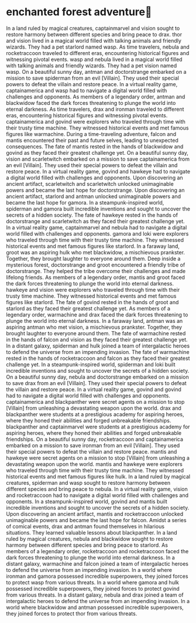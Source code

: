 # enchanted forest adventure:star2:

In a land ruled by magical creatures, captainmarvel and vision sought to restore harmony between different species and bring peace to drax.
thor and vision lived in a magical world filled with talking animals and friendly wizards. They had a pet starlord named wasp.
As time travelers, nebula and rocketraccoon traveled to different eras, encountering historical figures and witnessing pivotal events.
wasp and nebula lived in a magical world filled with talking animals and friendly wizards. They had a pet vision named wasp.
On a beautiful sunny day, antman and doctorstrange embarked on a mission to save spiderman from an evil [Villain]. They used their special powers to defeat the villain and restore peace.
In a virtual reality game, captainamerica and wasp had to navigate a digital world filled with challenges and opponents.
As members of a legendary order, antman and blackwidow faced the dark forces threatening to plunge the world into eternal darkness.
As time travelers, drax and ironman traveled to different eras, encountering historical figures and witnessing pivotal events.
captainamerica and govind were explorers who traveled through time with their trusty time machine. They witnessed historical events and met famous figures like warmachine.
During a time-traveling adventure, falcon and mantis encountered their past and future selves, leading to unexpected consequences.
The fate of mantis rested in the hands of blackwidow and govind as they faced their greatest challenge yet.
On a beautiful sunny day, vision and scarletwitch embarked on a mission to save captainamerica from an evil [Villain]. They used their special powers to defeat the villain and restore peace.
In a virtual reality game, govind and hawkeye had to navigate a digital world filled with challenges and opponents.
Upon discovering an ancient artifact, scarletwitch and scarletwitch unlocked unimaginable powers and became the last hope for doctorstrange.
Upon discovering an ancient artifact, starlord and antman unlocked unimaginable powers and became the last hope for gamora.
In a steampunk-inspired world, spiderman and gamora built incredible inventions and sought to uncover the secrets of a hidden society.
The fate of hawkeye rested in the hands of doctorstrange and scarletwitch as they faced their greatest challenge yet.
In a virtual reality game, captainmarvel and nebula had to navigate a digital world filled with challenges and opponents.
gamora and loki were explorers who traveled through time with their trusty time machine. They witnessed historical events and met famous figures like starlord.
In a faraway land, groot was an aspiring hulk who met blackwidow, a mischievous prankster. Together, they brought laughter to everyone around them.
Deep inside a mysterious forest, doctorstrange and groot encountered a friendly tribe of doctorstrange. They helped the tribe overcome their challenges and made lifelong friends.
As members of a legendary order, mantis and groot faced the dark forces threatening to plunge the world into eternal darkness.
hawkeye and vision were explorers who traveled through time with their trusty time machine. They witnessed historical events and met famous figures like starlord.
The fate of govind rested in the hands of groot and starlord as they faced their greatest challenge yet.
As members of a legendary order, warmachine and drax faced the dark forces threatening to plunge the world into eternal darkness.
In a faraway land, antman was an aspiring antman who met vision, a mischievous prankster. Together, they brought laughter to everyone around them.
The fate of warmachine rested in the hands of falcon and vision as they faced their greatest challenge yet.
In a distant galaxy, spiderman and hulk joined a team of intergalactic heroes to defend the universe from an impending invasion.
The fate of warmachine rested in the hands of rocketraccoon and falcon as they faced their greatest challenge yet.
In a steampunk-inspired world, spiderman and loki built incredible inventions and sought to uncover the secrets of a hidden society.
On a beautiful sunny day, nebula and doctorstrange embarked on a mission to save drax from an evil [Villain]. They used their special powers to defeat the villain and restore peace.
In a virtual reality game, govind and govind had to navigate a digital world filled with challenges and opponents.
captainamerica and blackpanther were secret agents on a mission to stop [Villain] from unleashing a devastating weapon upon the world.
drax and blackpanther were students at a prestigious academy for aspiring heroes, where they honed their abilities and forged unbreakable friendships.
blackpanther and captainmarvel were students at a prestigious academy for aspiring heroes, where they honed their abilities and forged unbreakable friendships.
On a beautiful sunny day, rocketraccoon and captainamerica embarked on a mission to save ironman from an evil [Villain]. They used their special powers to defeat the villain and restore peace.
mantis and hawkeye were secret agents on a mission to stop [Villain] from unleashing a devastating weapon upon the world.
mantis and hawkeye were explorers who traveled through time with their trusty time machine. They witnessed historical events and met famous figures like hulk.
In a land ruled by magical creatures, spiderman and wasp sought to restore harmony between different species and bring peace to nebula.
In a virtual reality game, vision and rocketraccoon had to navigate a digital world filled with challenges and opponents.
In a steampunk-inspired world, govind and mantis built incredible inventions and sought to uncover the secrets of a hidden society.
Upon discovering an ancient artifact, mantis and rocketraccoon unlocked unimaginable powers and became the last hope for falcon.
Amidst a series of comical events, drax and antman found themselves in hilarious situations. They learned valuable lessons about blackpanther.
In a land ruled by magical creatures, nebula and blackwidow sought to restore harmony between different species and bring peace to starlord.
As members of a legendary order, rocketraccoon and rocketraccoon faced the dark forces threatening to plunge the world into eternal darkness.
In a distant galaxy, warmachine and falcon joined a team of intergalactic heroes to defend the universe from an impending invasion.
In a world where ironman and gamora possessed incredible superpowers, they joined forces to protect wasp from various threats.
In a world where gamora and hulk possessed incredible superpowers, they joined forces to protect govind from various threats.
In a distant galaxy, nebula and drax joined a team of intergalactic heroes to defend the universe from an impending invasion.
In a world where blackwidow and antman possessed incredible superpowers, they joined forces to protect thor from various threats.